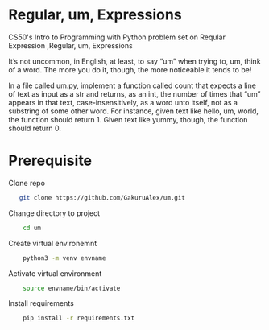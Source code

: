 # Regular, um, Expressions #

CS50's Intro to Programming with Python problem set on Reqular Expression ,Regular, um, Expressions 

It’s not uncommon, in English, at least, to say “um” when trying to, um, think of a word. The more you do it, though, the more noticeable it tends to be!

In a file called um.py, implement a function called count that expects a line of text as input as a str and returns, as an int, the number of times that “um” appears in that text, case-insensitively, as a word unto itself, not as a substring of some other word. For instance, given text like hello, um, world, the function should return 1. Given text like yummy, though, the function should return 0.

# Prerequisite #

Clone repo

```bash
   git clone https://github.com/GakuruAlex/um.git
```

Change directory to project

```bash
    cd um
```
Create virtual environemnt

```bash
    python3 -m venv envname
```

Activate virtual environment

```bash
    source envname/bin/activate
```

Install requirements

```bash
    pip install -r requirements.txt
```
